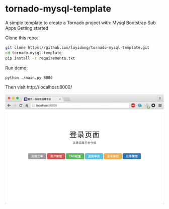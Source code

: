# tornado-mysql-template
A simple template to create a Tornado project with:
Mysql
Bootstrap
Sub Apps
Getting started

Clone this repo:
```bash
git clone https://github.com/luyidong/tornado-mysql-template.git
cd tornado-mysql-template
pip install -r requirements.txt
```
Run demo:
```bash
python ./main.py 8000
```
Then visit http://localhost:8000/

![](https://github.com/luyidong/tornado-mysql-template/blob/master/screen.png)
